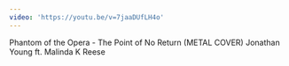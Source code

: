```yaml
---
video: 'https://youtu.be/v=7jaaDUfLH4o'
---
```

Phantom of the Opera - The Point of No Return (METAL COVER) Jonathan Young ft. Malinda K Reese
